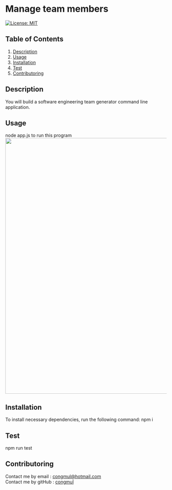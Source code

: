# Manage team members
[![License: MIT](https://img.shields.io/badge/License-MIT-yellow.svg)](https://opensource.org/licenses/MIT) 

## Table of Contents
1. [Description](#Description)
2. [Usage](#Usage)
3. [Installation](#Installation)
4. [Test](#Test)
5. [Contributoring](#Contributoring)

## Description
You will build a software engineering team generator command line application.

## Usage
node app.js to run this program <br>
<img src = "./asset/operatingGif.gif" width="800">



## Installation 
To install necessary dependencies, run the following command:
npm i

## Test 
npm run test

## Contributoring
Contact me by email : congmul@hotmail.com <br>
Contact me by gitHub : <a href="https://github.com/congmul">congmul</a>